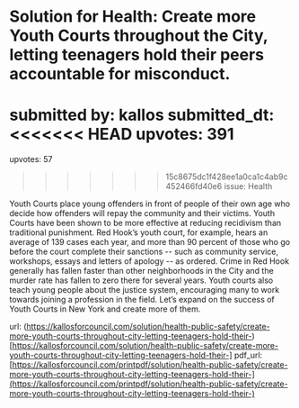 # Solution for Health: Create more Youth Courts throughout the City, letting teenagers hold their peers accountable for misconduct. #

submitted by: kallos
submitted_dt: 
<<<<<<< HEAD
upvotes: 391
=======
upvotes: 57
>>>>>>> 15c8675dc1f428ee1a0ca1c4ab9c452466fd40e6
issue: Health

Youth Courts place young offenders in front of people of their own age who decide how offenders will repay the community and their victims. Youth Courts have been shown to be more effective at reducing recidivism than traditional punishment. Red Hook’s youth court, for example, hears an average of 139 cases each year, and more than 90 percent of those who go before the court complete their sanctions -- such as community service, workshops, essays and letters of apology -- as ordered. Crime in Red Hook generally has fallen faster than other neighborhoods in the City and the murder rate has fallen to zero there for several years. Youth courts also teach young people about the justice system, encouraging many to work towards joining a profession in the field. Let’s expand on the success of Youth Courts in New York and create more of them.

url: (https://kallosforcouncil.com/solution/health-public-safety/create-more-youth-courts-throughout-city-letting-teenagers-hold-their-)[https://kallosforcouncil.com/solution/health-public-safety/create-more-youth-courts-throughout-city-letting-teenagers-hold-their-]
pdf_url: [https://kallosforcouncil.com/printpdf/solution/health-public-safety/create-more-youth-courts-throughout-city-letting-teenagers-hold-their-](https://kallosforcouncil.com/printpdf/solution/health-public-safety/create-more-youth-courts-throughout-city-letting-teenagers-hold-their-)